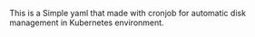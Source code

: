 This is a Simple yaml that made with cronjob for automatic disk management in Kubernetes environment.
